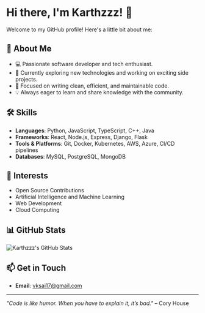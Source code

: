 # Hi there, I'm Karthzzz! 👋

Welcome to my GitHub profile! Here's a little bit about me:

## 🚀 About Me
- 💻 Passionate software developer and tech enthusiast.
- 🌱 Currently exploring new technologies and working on exciting side projects.
- 🎯 Focused on writing clean, efficient, and maintainable code.
- 💡 Always eager to learn and share knowledge with the community.

## 🛠️ Skills
- **Languages**: Python, JavaScript, TypeScript, C++, Java
- **Frameworks**: React, Node.js, Express, Django, Flask
- **Tools & Platforms**: Git, Docker, Kubernetes, AWS, Azure, CI/CD pipelines
- **Databases**: MySQL, PostgreSQL, MongoDB

## 🌟 Interests
- Open Source Contributions
- Artificial Intelligence and Machine Learning
- Web Development
- Cloud Computing

## 📊 GitHub Stats
![Karthzzz's GitHub Stats](https://github-readme-stats.vercel.app/api?username=karthzzz&show_icons=true&theme=radical)

## 📫 Get in Touch
- **Email**: [vksai17@gmail.com](mailto:vksai17@gmail.com)

---

*"Code is like humor. When you have to explain it, it’s bad."* – Cory House
